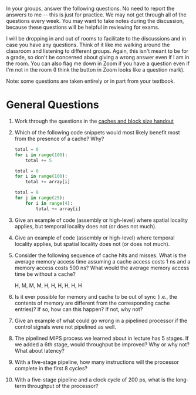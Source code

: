 In your groups, answer the following questions.
No need to report the answers to me --
this is just for practice.
We may not get through all of the questions every week.
You may want to take notes during the discussion,
because these questions will be helpful in reviewing for exams.

I will be dropping in and out of rooms to facilitate to the discussions and in
case you have any questions.
Think of it like me walking around the classroom and listening to different
groups.
Again, this isn't meant to be for a grade,
so don't be concerned about giving a wrong answer even if I am in the room.
You can also flag me down in Zoom if you have a question even if I'm not in the
room
(I think the button in Zoom looks like a question mark).

Note: some questions are taken entirely or in part from your textbook.

# General Questions

1. Work through the questions in the
   [caches and block size handout](/misc/block-cache-handout.pdf)

2. Which of the following code snippets would most likely benefit most from
   the presence of a cache?
   Why?

   ```python
   total = 0
   for i in range(100):
       total += 5
   ```

   ```python
   total = 0
   for i in range(100):
       total += array[i]
   ```

   ```python
   total = 0
   for j in range(25):
       for i in range(4):
           total += array[i]
   ```

3. Give an example of code (assembly or high-level) where spatial locality
   applies,
   but temporal locality does not (or does not much).

4. Give an example of code (assembly or high-level) where temporal locality
   applies,
   but spatial locality does not (or does not much).

5. Consider the following sequence of cache hits and misses.
   What is the average memory access time assuming a cache access costs 1 ns
   and a memory access costs 500 ns?
   What would the average memory access time be without a cache?

   H, M, M, M, H, H, H, H, H, H

6. Is it ever possible for memory and cache to be out of sync
   (i.e., the contents of memory are different from the corresponding cache
   entries)?
   If so, how can this happen?
   If not, why not?

7. Give an example of what could go wrong in a pipelined processor if the
   control signals were not pipelined as well.

8. The pipelined MIPS process we learned about in lecture has 5 stages.
   If we added a 6th stage,
   would throughput be improved?
   Why or why not?
   What about latency?

9. With a five-stage pipeline,
   how many instructions will the processor complete in the first 8 cycles?

10. With a five-stage pipeline and a clock cycle of 200 ps,
    what is the long-term throughput of the processor?
